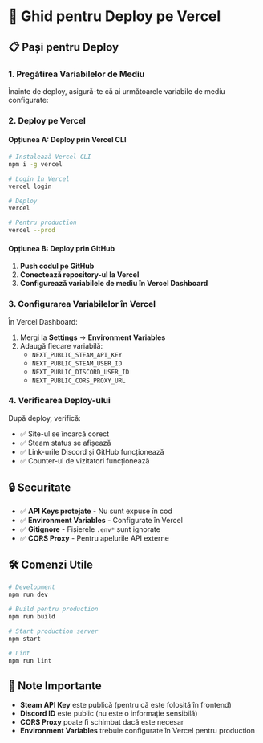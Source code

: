 # 🚀 Ghid pentru Deploy pe Vercel

## 📋 Pași pentru Deploy

### 1. **Pregătirea Variabilelor de Mediu**

Înainte de deploy, asigură-te că ai următoarele variabile de mediu configurate:
### 2. **Deploy pe Vercel**

#### Opțiunea A: Deploy prin Vercel CLI
```bash
# Instalează Vercel CLI
npm i -g vercel

# Login în Vercel
vercel login

# Deploy
vercel

# Pentru production
vercel --prod
```

#### Opțiunea B: Deploy prin GitHub
1. **Push codul pe GitHub**
2. **Conectează repository-ul la Vercel**
3. **Configurează variabilele de mediu în Vercel Dashboard**

### 3. **Configurarea Variabilelor în Vercel**

În Vercel Dashboard:
1. Mergi la **Settings** → **Environment Variables**
2. Adaugă fiecare variabilă:
   - `NEXT_PUBLIC_STEAM_API_KEY`
   - `NEXT_PUBLIC_STEAM_USER_ID`
   - `NEXT_PUBLIC_DISCORD_USER_ID`
   - `NEXT_PUBLIC_CORS_PROXY_URL`

### 4. **Verificarea Deploy-ului**

După deploy, verifică:
- ✅ Site-ul se încarcă corect
- ✅ Steam status se afișează
- ✅ Link-urile Discord și GitHub funcționează
- ✅ Counter-ul de vizitatori funcționează

## 🔒 Securitate

- ✅ **API Keys protejate** - Nu sunt expuse în cod
- ✅ **Environment Variables** - Configurate în Vercel
- ✅ **Gitignore** - Fișierele `.env*` sunt ignorate
- ✅ **CORS Proxy** - Pentru apelurile API externe

## 🛠️ Comenzi Utile

```bash
# Development
npm run dev

# Build pentru production
npm run build

# Start production server
npm start

# Lint
npm run lint
```

## 📝 Note Importante

- **Steam API Key** este publică (pentru că este folosită în frontend)
- **Discord ID** este public (nu este o informație sensibilă)
- **CORS Proxy** poate fi schimbat dacă este necesar
- **Environment Variables** trebuie configurate în Vercel pentru production

